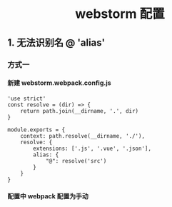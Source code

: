 # <center> webstorm 配置</center>

## 1. 无法识别名 @ 'alias'
### 方式一
#### 新建 webstorm.webpack.config.js
```text
'use strict'
const resolve = (dir) => {
    return path.join(__dirname, '.', dir)
}

module.exports = {
    context: path.resolve(__dirname, './'),
    resolve: {
        extensions: ['.js', '.vue', '.json'],
        alias: {
            "@": resolve('src')
        }
    }
}
```
#### 配置中 webpack 配置为手动